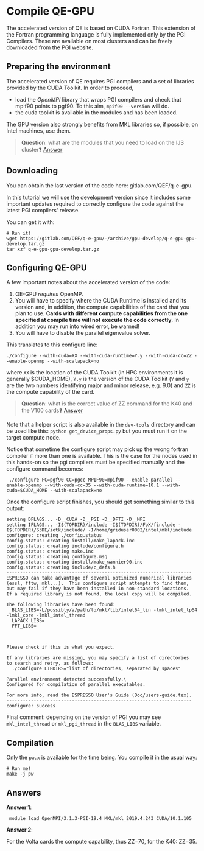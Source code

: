 # Compile QE-GPU

The accelerated version of QE is based on CUDA Fortran. This extension of the Fortran programming language is fully implemented only by the PGI Compilers.
These are available on most clusters and can be freely downloaded from the PGI website.

## Preparing the environment

The accelerated version of QE requires PGI compilers and a set of libraries provided by the CUDA Toolkit.
In order to proceed, 

* load the *OpenMPI* library that wraps PGI compilers and check that mpif90 points to pgf90. To this aim, `mpif90 --version` will do.
* the cuda toolkit is available in the modules and has been loaded.

The GPU version also strongly benefits from MKL libraries so, if possible, on Intel machines, use them.

> **Question**: what are the modules that you need to load on the IJS cluster❓ [Answer](#A1)

## Downloading

You can obtain the last version of the code here: gitlab.com/QEF/q-e-gpu.

In this tutorial we will use the development version since it includes some
important updates required to correctly configure the code against the
latest PGI compilers' release.

You can get it with:

    # Run it!
    wget https://gitlab.com/QEF/q-e-gpu/-/archive/gpu-develop/q-e-gpu-gpu-develop.tar.gz
    tar xzf q-e-gpu-gpu-develop.tar.gz


## Configuring QE-GPU

A few important notes about the accelerated version of the code:

1. QE-GPU *requires* OpenMP.
2. You will have to specify where the CUDA Runtime is installed and its version and, in addition, the compute capabilities of the card that you plan to use. **Cards with different compute capabilities from the one specified at compile time will not execute the code correctly**. In addition you may run into wired error, be warned!
3. You will have to disable the parallel eigenvalue solver. 

This translates to this configure line:

    ./configure --with-cuda=XX --with-cuda-runtime=Y.y --with-cuda-cc=ZZ --enable-openmp --with-scalapack=no 

where `XX` is the location of the CUDA Toolkit (in HPC environments it is
generally $CUDA_HOME), `Y.y` is the version of the CUDA Toolkit (`Y` and `y` are the two numbers identifying major and minor release, e.g. 9.0)  and `ZZ` is the compute capability of the card.

> **Question**: what is the correct value of ZZ command for the K40 and the V100 cards❓ [Answer](#A2)

Note that a helper script is also available in the `dev-tools` directory and can be used like this: `python get_device_props.py` but you must run it on the target compute node.


Notice that sometime the configure script may pick up the wrong fortran compiler
if more than one is available. This is the case for the nodes used in this
hands-on so the pgi compilers must be specified manually and the configure command
becomes:

     ./configure FC=pgf90 CC=pgcc MPIF90=mpif90 --enable-parallel --enable-openmp --with-cuda-cc=35 --with-cuda-runtime=10.1 --with-cuda=$CUDA_HOME --with-scalapack=no

Once the configure script finishes, you should get something similar to this output:

    setting DFLAGS... -D__CUDA -D__PGI -D__DFTI -D__MPI
    setting IFLAGS... -I$(TOPDIR)/include -I$(TOPDIR)/FoX/finclude -I$(TOPDIR)/S3DE/iotk/include/ -I/home/griduser0002/intel/mkl/include
    configure: creating ./config.status
    config.status: creating install/make_lapack.inc
    config.status: creating include/configure.h
    config.status: creating make.inc
    config.status: creating configure.msg
    config.status: creating install/make_wannier90.inc
    config.status: creating include/c_defs.h
    --------------------------------------------------------------------
    ESPRESSO can take advantage of several optimized numerical libraries
    (essl, fftw, mkl...).  This configure script attempts to find them,
    but may fail if they have been installed in non-standard locations.
    If a required library is not found, the local copy will be compiled.
    
    The following libraries have been found:
      BLAS_LIBS=-L/possibly/a/path/to/mkl/lib/intel64_lin -lmkl_intel_lp64  -lmkl_core -lmkl_intel_thread
      LAPACK_LIBS=
      FFT_LIBS=
      
      
    
    Please check if this is what you expect.
    
    If any libraries are missing, you may specify a list of directories
    to search and retry, as follows:
      ./configure LIBDIRS="list of directories, separated by spaces"
    
    Parallel environment detected successfully.\
    Configured for compilation of parallel executables.
    
    For more info, read the ESPRESSO User's Guide (Doc/users-guide.tex).
    --------------------------------------------------------------------
    configure: success


Final comment: depending on the version of PGI you may see `mkl_intel_thread`
or `mkl_pgi_thread` in the `BLAS_LIBS` variable.


## Compilation

Only the `pw.x` is available for the time being. You compile it in the usual way:

    # Run me!
    make -j pw

## Answers

<a name="A1"></a> **Answer 1**: 

     module load OpenMPI/3.1.3-PGI-19.4 MKL/mkl_2019.4.243 CUDA/10.1.105

<a name="A2"></a> **Answer 2**: 

For the Volta cards the compute capability, thus ZZ=70, for the K40: ZZ=35.

